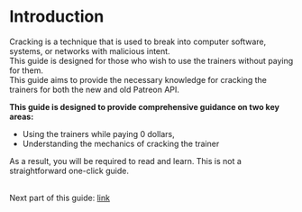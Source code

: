 # Introduction

Cracking is a technique that is used to break into computer software, systems, or networks with malicious intent.<br/>
This guide is designed for those who wish to use the trainers without paying for them.<br/>
This guide aims to provide the necessary knowledge for cracking the trainers for both the new and old Patreon API.<br/>

**This guide is designed to provide comprehensive guidance on two key areas:**

- Using the trainers while paying 0 dollars,
- Understanding the mechanics of cracking the trainer

As a result, you will be required to read and learn. This is not a straightforward one-click guide.<br/><br/>

Next part of this guide: [link](#GettingStarted.md)
